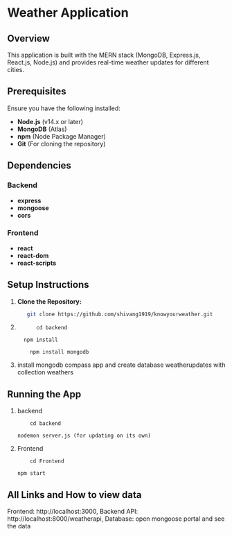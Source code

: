 # Weather Application

## Overview

This application is built with the MERN stack (MongoDB, Express.js, React.js, Node.js) and provides real-time weather updates for different cities. 

## Prerequisites

Ensure you have the following installed:

- **Node.js** (v14.x or later)
- **MongoDB** (Atlas)
- **npm** (Node Package Manager)
- **Git** (For cloning the repository)

## Dependencies

### Backend

- **express**
- **mongoose**
- **cors**

### Frontend

- **react**
- **react-dom**
- **react-scripts**

## Setup Instructions

1. **Clone the Repository:**

   ```bash
      git clone https://github.com/shivang1919/knowyourweather.git
2. ```
         cd backend
   ```
         npm install
   ```
       npm install mongodb
   
3.    install mongodb compass app and create database weatherupdates with collection weathers


## Running the App
1. backend
   ```
       cd backend
   ```
       nodemon server.js (for updating on its own)
2. Frontend
   ```
       cd Frontend
   ```
       npm start

## All Links and How to view data

Frontend: http://localhost:3000,
Backend API: http://localhost:8000/weatherapi,
Database:  open mongoose portal and see the data

   






